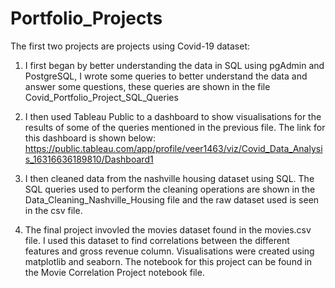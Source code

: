 # Portfolio_Projects

The first two projects are projects using Covid-19 dataset:

1. I first began by better understanding the data in SQL using pgAdmin and PostgreSQL, I wrote some queries to better understand the data and answer some questions, these queries are shown in the file Covid_Portfolio_Project_SQL_Queries

2.  I then used Tableau Public to a dashboard to show visualisations for the results of some of the queries mentioned in the previous file. The link for this dashboard is shown below:
https://public.tableau.com/app/profile/veer1463/viz/Covid_Data_Analysis_16316636189810/Dashboard1

3.  I then cleaned data from the nashville housing dataset using SQL. The SQL queries used to perform the cleaning operations are shown in the Data_Cleaning_Nashville_Housing file and the raw dataset used is seen in the csv file.

4. The final project invovled the movies dataset found in the movies.csv file. I used this dataset to find correlations between the different features and gross revenue column. Visualisations were created using matplotlib and seaborn. The notebook for this project can be found in the Movie Correlation Project notebook file.
